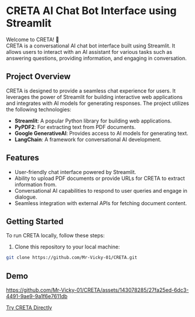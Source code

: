 # CRETA AI Chat Bot Interface using Streamlit

Welcome to CRETA! 🤖
<br>
CRETA is a conversational AI chat bot interface built using Streamlit. It allows users to interact with an AI assistant for various tasks such as answering questions, providing information, and engaging in conversation.

## Project Overview

CRETA is designed to provide a seamless chat experience for users. It leverages the power of Streamlit for building interactive web applications and integrates with AI models for generating responses. The project utilizes the following technologies:

- **Streamlit**: A popular Python library for building web applications.
- **PyPDF2**: For extracting text from PDF documents.
- **Google GenerativeAI**: Provides access to AI models for generating text.
- **LangChain**: A framework for conversational AI development.
  
## Features

- User-friendly chat interface powered by Streamlit.
- Ability to upload PDF documents or provide URLs for CRETA to extract information from.
- Conversational AI capabilities to respond to user queries and engage in dialogue.
- Seamless integration with external APIs for fetching document content.
  
## Getting Started

To run CRETA locally, follow these steps:

1. Clone this repository to your local machine:

```bash
git clone https://github.com/Mr-Vicky-01/CRETA.git
```

## Demo 
https://github.com/Mr-Vicky-01/CRETA/assets/143078285/27fa25ed-6dc3-4491-9ae9-9a1f6e7611db

[Try CRETA Directly](https://huggingface.co/spaces/Mr-Vicky-01/CRETA)

